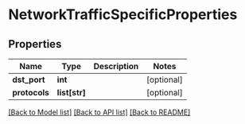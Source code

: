 # NetworkTrafficSpecificProperties

## Properties
Name | Type | Description | Notes
------------ | ------------- | ------------- | -------------
**dst_port** | **int** |  | [optional] 
**protocols** | **list[str]** |  | [optional] 

[[Back to Model list]](../README.md#documentation-for-models) [[Back to API list]](../README.md#documentation-for-api-endpoints) [[Back to README]](../README.md)


